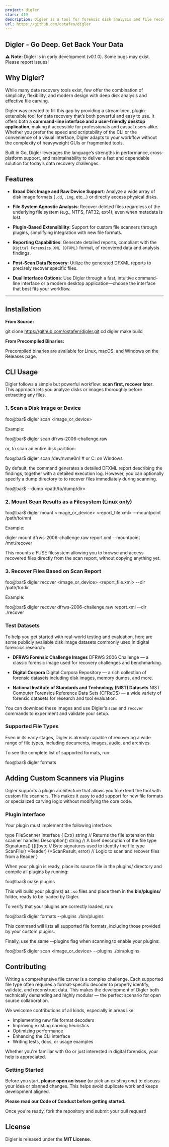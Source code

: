 ```yaml
---
project: digler
stars: 419
description: Digler is a tool for forensic disk analysis and file recovery. It's designed to help you unearth lost or deleted data from various disk images and raw devices.
url: https://github.com/ostafen/digler
---
```


Digler - Go Deep. Get Back Your Data
------------------------------------

⚠️ **Note:** Digler is in early development (v0.1.0). Some bugs may exist. Please report issues!

Why Digler?
-----------

While many data recovery tools exist, few offer the combination of simplicity, flexibility, and modern design with deep disk analysis and effective file carving.

Digler was created to fill this gap by providing a streamlined, plugin-extensible tool for data recovery that’s both powerful and easy to use. It offers both a **command-line interface and a user-friendly desktop application**, making it accessible for professionals and casual users alike. Whether you prefer the speed and scriptability of the CLI or the convenience of a visual interface, Digler adapts to your workflow without the complexity of heavyweight GUIs or fragmented tools.

Built in Go, Digler leverages the language’s strengths in performance, cross-platform support, and maintainability to deliver a fast and dependable solution for today’s data recovery challenges.

Features
--------

-   **Broad Disk Image and Raw Device Support**: Analyze a wide array of disk image formats (`.dd`, `.img`, etc...) or directly access physical disks.
    
-   **File System Agnostic Analysis**: Recover deleted files regardless of the underlying file system (e.g., NTFS, FAT32, ext4), even when metadata is lost.
    
-   **Plugin-Based Extensibility**: Support for custom file scanners through plugins, simplifying integration with new file formats.
    
-   **Reporting Capabilities**: Generate detailed reports, compliant with the `Digital Forensics XML (DFXML)` format, of recovered data and analysis findings.
    
-   **Post-Scan Data Recovery**: Utilize the generated DFXML reports to precisely recover specific files.
    
-   **Dual Interface Options**: Use Digler through a fast, intuitive command-line interface or a modern desktop application—choose the interface that best fits your workflow.
    

* * *

Installation
------------

**From Source:**

git clone https://github.com/ostafen/digler.git
cd digler
make build

**From Precompiled Binaries:**

Precompiled binaries are available for Linux, macOS, and Windows on the Releases page.

CLI Usage
---------

Digler follows a simple but powerful workflow: **scan first, recover later**. This approach lets you analyze disks or images thoroughly before extracting any files.

### 1\. Scan a Disk Image or Device

foo@bar$ digler scan <image\_or\_device\>

Example:

foo@bar$ digler scan dfrws-2006-challenge.raw

or, to scan an entire disk partition:

foo@bar$ digler scan /dev/nvme0n1 # or C: on Windows

By default, the command generates a detailed DFXML report describing the findings, together with a detailed execution log. However, you can optionally specify a dump directory to to recover files immediately during scanning.

foo@bar$ --dump <path/to/dump/dir\>

### 2\. Mount Scan Results as a Filesystem (Linux only)

foo@bar$ digler mount <image\_or\_device\> <report\_file.xml\> --mountpoint /path/to/mnt

Example:

digler mount dfrws-2006-challenge.raw report.xml --mountpoint /mnt/recover

This mounts a FUSE filesystem allowing you to browse and access recovered files directly from the scan report, without copying anything yet.

### 3\. Recover Files Based on Scan Report

foo@bar$ digler recover <image\_or\_device\> <report\_file.xml\> --dir /path/to/dir

Example:

foo@bar$ digler recover dfrws-2006-challenge.raw report.xml --dir ./recover

### Test Datasets

To help you get started with real-world testing and evaluation, here are some publicly available disk image datasets commonly used in digital forensics research:

-   **DFRWS Forensic Challenge Images** DFRWS 2006 Challenge — a classic forensic image used for recovery challenges and benchmarking.
    
-   **Digital Corpora** Digital Corpora Repository — a rich collection of forensic datasets including disk images, memory dumps, and more.
    
-   **National Institute of Standards and Technology (NIST) Datasets** NIST Computer Forensics Reference Data Sets (CFReDS) — a wide variety of forensic datasets for research and tool evaluation.
    

You can download these images and use Digler’s `scan` and `recover` commands to experiment and validate your setup.

### Supported File Types

Even in its early stages, Digler is already capable of recovering a wide range of file types, including documents, images, audio, and archives.

To see the complete list of supported formats, run:

foo@bar$ digler formats

Adding Custom Scanners via Plugins
----------------------------------

Digler supports a plugin architecture that allows you to extend the tool with custom file scanners. This makes it easy to add support for new file formats or specialized carving logic without modifying the core code.

### Plugin Interface

Your plugin must implement the following interface:

type FileScanner interface {
    Ext() string                  // Returns the file extension this scanner handles
    Description() string          // A brief description of the file type
    Signatures() \[\]\[\]byte         // Byte signatures used to identify the file type
    ScanFile(r \*Reader) (\*ScanResult, error) // Logic to scan and recover files from a Reader
}

When your plugin is ready, place its source file in the plugins/ directory and compile all plugins by running:

foo@bar$ make plugins

This will build your plugin(s) as `.so` files and place them in the **bin/plugins/** folder, ready to be loaded by Digler.

To verify that your plugins are correctly loaded, run:

foo@bar$ digler formats --plugins ./bin/plugins

This command will lists all supported file formats, including those provided by your custom plugins.

Finally, use the same --plugins flag when scanning to enable your plugins:

foo@bar$ digler scan <image\_or\_device\> --plugins ./bin/plugins

Contributing
------------

Writing a comprehensive file carver is a complex challenge. Each supported file type often requires a format-specific decoder to properly identify, validate, and reconstruct data. This makes the development of Digler both technically demanding and highly modular — the perfect scenario for open source collaboration.

We welcome contributions of all kinds, especially in areas like:

-   Implementing new file format decoders
-   Improving existing carving heuristics
-   Optimizing performance
-   Enhancing the CLI interface
-   Writing tests, docs, or usage examples

Whether you're familiar with Go or just interested in digital forensics, your help is appreciated.

### Getting Started

Before you start, **please open an issue** (or pick an existing one) to discuss your idea or planned changes. This helps avoid duplicate work and keeps development aligned.

**Please read our Code of Conduct before getting started.**

Once you're ready, fork the repository and submit your pull request!

License
-------

Digler is released under the **MIT License**.
